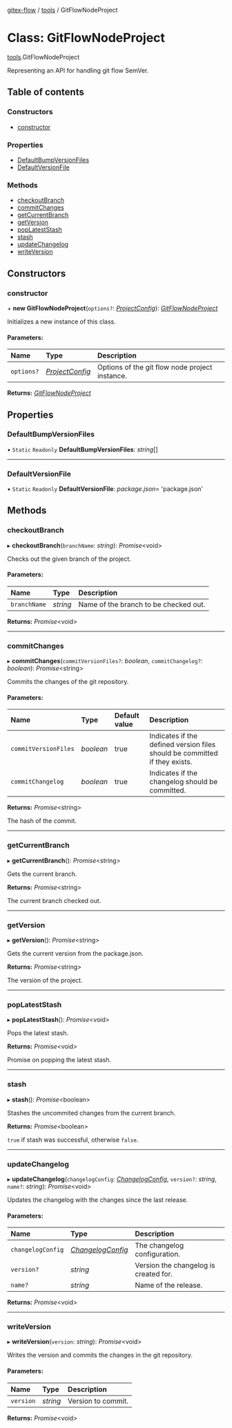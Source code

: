 [gitex-flow](../README.md) / [tools](../modules/tools.md) / GitFlowNodeProject

# Class: GitFlowNodeProject

[tools](../modules/tools.md).GitFlowNodeProject

Representing an API for handling git flow SemVer.

## Table of contents

### Constructors

- [constructor](tools.gitflownodeproject.md#constructor)

### Properties

- [DefaultBumpVersionFiles](tools.gitflownodeproject.md#defaultbumpversionfiles)
- [DefaultVersionFile](tools.gitflownodeproject.md#defaultversionfile)

### Methods

- [checkoutBranch](tools.gitflownodeproject.md#checkoutbranch)
- [commitChanges](tools.gitflownodeproject.md#commitchanges)
- [getCurrentBranch](tools.gitflownodeproject.md#getcurrentbranch)
- [getVersion](tools.gitflownodeproject.md#getversion)
- [popLatestStash](tools.gitflownodeproject.md#poplateststash)
- [stash](tools.gitflownodeproject.md#stash)
- [updateChangelog](tools.gitflownodeproject.md#updatechangelog)
- [writeVersion](tools.gitflownodeproject.md#writeversion)

## Constructors

### constructor

\+ **new GitFlowNodeProject**(`options?`: [*ProjectConfig*](../interfaces/configs.projectconfig.md)): [*GitFlowNodeProject*](tools.gitflownodeproject.md)

Initializes a new instance of this class.

#### Parameters:

Name | Type | Description |
:------ | :------ | :------ |
`options?` | [*ProjectConfig*](../interfaces/configs.projectconfig.md) | Options of the git flow node project instance.    |

**Returns:** [*GitFlowNodeProject*](tools.gitflownodeproject.md)

## Properties

### DefaultBumpVersionFiles

▪ `Static` `Readonly` **DefaultBumpVersionFiles**: *string*[]

___

### DefaultVersionFile

▪ `Static` `Readonly` **DefaultVersionFile**: *package.json*= 'package.json'

## Methods

### checkoutBranch

▸ **checkoutBranch**(`branchName`: *string*): *Promise*<void\>

Checks out the given branch of the project.

#### Parameters:

Name | Type | Description |
:------ | :------ | :------ |
`branchName` | *string* | Name of the branch to be checked out.    |

**Returns:** *Promise*<void\>

___

### commitChanges

▸ **commitChanges**(`commitVersionFiles?`: *boolean*, `commitChangelog?`: *boolean*): *Promise*<string\>

Commits the changes of the git repository.

#### Parameters:

Name | Type | Default value | Description |
:------ | :------ | :------ | :------ |
`commitVersionFiles` | *boolean* | true | Indicates if the defined version files should be committed if they exists.   |
`commitChangelog` | *boolean* | true | Indicates if the changelog should be committed.    |

**Returns:** *Promise*<string\>

The hash of the commit.

___

### getCurrentBranch

▸ **getCurrentBranch**(): *Promise*<string\>

Gets the current branch.

**Returns:** *Promise*<string\>

The current branch checked out.

___

### getVersion

▸ **getVersion**(): *Promise*<string\>

Gets the current version from the package.json.

**Returns:** *Promise*<string\>

The version of the project.

___

### popLatestStash

▸ **popLatestStash**(): *Promise*<void\>

Pops the latest stash.

**Returns:** *Promise*<void\>

Promise on popping the latest stash.

___

### stash

▸ **stash**(): *Promise*<boolean\>

Stashes the uncommited changes from the current branch.

**Returns:** *Promise*<boolean\>

`true` if stash was successful, otherwise `false`.

___

### updateChangelog

▸ **updateChangelog**(`changelogConfig`: [*ChangelogConfig*](../interfaces/configs.changelogconfig.md), `version?`: *string*, `name?`: *string*): *Promise*<void\>

Updates the changelog with the changes since the last release.

#### Parameters:

Name | Type | Description |
:------ | :------ | :------ |
`changelogConfig` | [*ChangelogConfig*](../interfaces/configs.changelogconfig.md) | The changelog configuration.   |
`version?` | *string* | Version the changelog is created for.   |
`name?` | *string* | Name of the release.    |

**Returns:** *Promise*<void\>

___

### writeVersion

▸ **writeVersion**(`version`: *string*): *Promise*<void\>

 Writes the version and commits the changes in the git repository.

#### Parameters:

Name | Type | Description |
:------ | :------ | :------ |
`version` | *string* | Version to commit.    |

**Returns:** *Promise*<void\>
